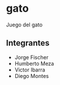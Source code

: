 # gato
Juego del gato

## Integrantes
- Jorge Fischer
- Humberto Meza
- Victor Ibarra
- Diego Montes
